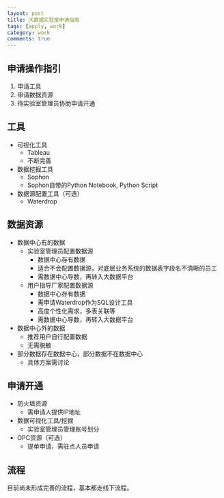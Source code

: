 ```yaml
---
layout: post
title: 大数据实验室申请指南
tags: [apply, work]
category: work
comments: true
---
```


## 申请操作指引
1. 申请工具
2. 申请数据资源
3. 待实验室管理员协助申请开通

## 工具
- 可视化工具
    - Tableau
    - 不断完善
- 数据挖掘工具
    - Sophon
    - Sophon自带的Python Notebook, Python Script
- 数据源配置工具（可选）
    - Waterdrop

## 数据资源
- 数据中心有的数据
    - 实验室管理员配置数据源
        - 数据中心存有数据
        - 适合不会配置数据源，对底层业务系统的数据表字段名不清晰的员工
        - 需数据中心导数，再转入大数据平台
    - 用户指导厂家配置数据源
        - 数据中心存有数据
        - 需申请Waterdrop作为SQL设计工具
        - 高度个性化需求，多表关联等
        - 需数据中心导数，再转入大数据平台
- 数据中心外的数据
    - 推荐用户自行配置数据
    - 无需脱敏
- 部分数据存在数据中心，部分数据不在数据中心
    - 具体方案需讨论

## 申请开通
- 防火墙资源
    - 需申请人提供IP地址
- 数据可视化工具/挖掘
    - 实验室管理员管理账号划分
- OPC资源（可选）
    - 提单申请，需驻点人员申请

## 流程
目前尚未形成完善的流程，基本都走线下流程。